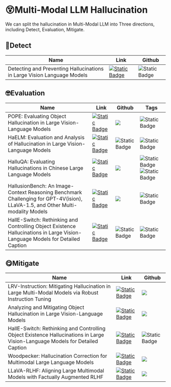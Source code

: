 ﻿# 😵Multi-Modal LLM Hallucination
We can split the hallucination in Multi-Modal LLM into Three directions, including Detect, Evaluation, Mitigate.

## 🧐Detect
|  Name   | Link  | Github|
|  ----  | ----  | ----|
| Detecting and Preventing Hallucinations in Large Vision Language Models  | [![Static Badge](https://img.shields.io/badge/2308.06394-red?logo=arxiv)](https://arxiv.org/abs/2308.06394) | ![Static Badge](https://img.shields.io/badge/not_release-black?logo=github)|

## 🤓Evaluation
|  Name   | Link  | Github|Tags|
|  ----  | ----  | ----|----|
| POPE:  Evaluating Object Hallucination in Large Vision-Language Models   |  [![Static Badge](https://img.shields.io/badge/2305.10355-red?logo=arxiv)](https://arxiv.org/abs/2305.10355) |[![](https://img.shields.io/badge/POPE-black?logo=github)](https://github.com/AoiDragon/POPE)|![Static Badge](https://img.shields.io/badge/Object-green)|
| HaELM: Evaluation and Analysis of Hallucination in Large Vision-Language Models  |  [![Static Badge](https://img.shields.io/badge/2308.15126-red?logo=arxiv)](https://arxiv.org/abs/2308.15126) | ![Static Badge](https://img.shields.io/badge/not_release-black?logo=github)|![Static Badge](https://img.shields.io/badge/Object-green)|
| HalluQA: Evaluating Hallucinations in Chinese Large Language Models| [![Static Badge](https://img.shields.io/badge/2310.03368-red?logo=arxiv)](https://arxiv.org/abs/2310.03368) | [![](https://img.shields.io/badge/HalluQA-black?logo=github)](https://github.com/xiami2019/HalluQA)|![Static Badge](https://img.shields.io/badge/Knowledge-green)![Static Badge](https://img.shields.io/badge/Chinese-red)|
| HallusionBench: An Image-Context Reasoning Benchmark Challenging for GPT-4V(ision), LLaVA-1.5, and Other Multi-modality Models  |  [![Static Badge](https://img.shields.io/badge/2310.14566-red?logo=arxiv)](https://arxiv.org/abs/2310.14566) |[![](https://img.shields.io/badge/HallusionBench-black?logo=github)](https://github.com/tianyi-lab/HallusionBench)|![Static Badge](https://img.shields.io/badge/Knowledge-green)|
| HallE-Switch: Rethinking and Controlling Object Existence Hallucinations in Large Vision-Language Models for Detailed Caption | [![Static Badge](https://img.shields.io/badge/2310.01779-red?logo=arxiv)](https://arxiv.org/pdf/2310.01779v1.pdf)| ![Static Badge](https://img.shields.io/badge/not_release-black?logo=github) |![Static Badge](https://img.shields.io/badge/Object-green)|
## 😋Mitigate
|  Name   | Link  | Github|
|  ----  | ----  | ----|
| LRV-Instruction: Mitigating Hallucination in Large Multi-Modal Models via Robust Instruction Tuning   |  [![Static Badge](https://img.shields.io/badge/2306.14565-red?logo=arxiv)](http://arxiv.org/abs/2306.14565) |[![](https://img.shields.io/badge/LRV--Instruction-black?logo=github)]( https://github.com/FuxiaoLiu/LRV-Instruction) |
| Analyzing and Mitigating Object Hallucination in Large Vision-Language Models | [![Static Badge](https://img.shields.io/badge/2310.00754-red?logo=arxiv)](https://arxiv.org/pdf/2310.00754.pdf)|[![](https://img.shields.io/badge/LURE-black?logo=github)](https://github.com/YiyangZhou/LURE)|
| HallE-Switch: Rethinking and Controlling Object Existence Hallucinations in Large Vision-Language Models for Detailed Caption | [![Static Badge](https://img.shields.io/badge/2310.01779-red?logo=arxiv)](https://arxiv.org/pdf/2310.01779v1.pdf)| ![Static Badge](https://img.shields.io/badge/not_release-black?logo=github) |
| Woodpecker: Hallucination Correction for Multimodal Large Language Models| [![Static Badge](https://img.shields.io/badge/2310.16045-red?logo=arxiv)](https://arxiv.org/abs/2310.16045)|[![](https://img.shields.io/badge/Woodpecker-black?logo=github)](https://github.com/BradyFU/Woodpecker)|
| LLaVA-RLHF: Aligning Large Multimodal Models with Factually Augmented RLHF| [![Static Badge](https://img.shields.io/badge/2309.14525-red?logo=arxiv)](https://arxiv.org/abs/2309.14525)|[![](https://img.shields.io/badge/LLaVA--RLHF-black?logo=github)](https://github.com/llava-rlhf/LLaVA-RLHF)|
